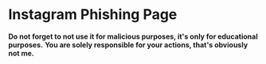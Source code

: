 # **Instagram Phishing Page**

**Do not forget to not use it for malicious purposes, it's only for educational purposes.**
**You are solely responsible for your actions, that's obviously not me.**
